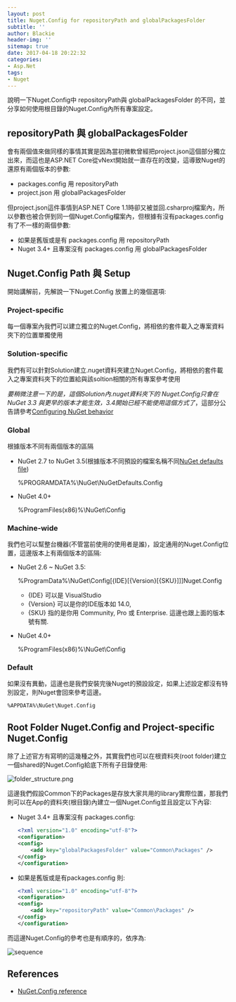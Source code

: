 ```yaml
---
layout: post
title: Nuget.Config for repositoryPath and globalPackagesFolder
subtitle: ''
author: Blackie
header-img: ''
sitemap: true
date: 2017-04-18 20:22:32
categories:
- Asp.Net
tags: 
- Nuget
---
```


說明一下Nuget.Config中 repositoryPath與 globalPackagesFolder 的不同，並分享如何使用根目錄的Nuget.Config內所有專案設定。

<!-- More -->

## repositoryPath 與 globalPackagesFolder ##

會有兩個值來做同樣的事情其實是因為當初微軟曾經把project.json這個部分獨立出來，而這也是ASP.NET Core從vNext開始就一直存在的改變，這導致Nuget的還原有兩個版本的參數:

- packages.config 用 repositoryPath
- project.json 用 globalPackagesFolder

但project.json這件事情到ASP.NET Core 1.1時卻又被並回.csharproj檔案內，所以參數也被合併到同一個Nuget.Config檔案內，但根據有沒有packages.config有了不一樣的兩個參數:

- 如果是舊版或是有 packages.config  用 repositoryPath
- Nuget 3.4+ 且專案沒有 packages.config 用 globalPackagesFolder

## Nuget.Config Path 與 Setup  ##

開始講解前，先解說一下Nuget.Config 放置上的幾個選項:

### Project-specific ###

每一個專案內我們可以建立獨立的Nuget.Config，將相依的套件載入之專案資料夾下的位置單獨使用

### Solution-specific ###

我們有可以針對Solution建立.nuget資料夾建立Nuget.Config，將相依的套件載入之專案資料夾下的位置給與該soltion相關的所有專案參考使用

*要稍微注意一下的是，這個Solution內.nuget資料夾下的 Nuget.Config只會在 NuGet 3.3 與更早的版本才能生效，3.4開始已經不能使用這個方式了*，這部分公告請參考[Configuring NuGet behavior](https://docs.microsoft.com/en-us/nuget/consume-packages/configuring-nuget-behavior)

### Global ###

根據版本不同有兩個版本的區隔

- NuGet 2.7 to NuGet 3.5(根據版本不同預設的檔案名稱不同[NuGet defaults file](https://docs.microsoft.com/en-us/nuget/consume-packages/configuring-nuget-behavior#nuget-defaults-file))

    %PROGRAMDATA%\NuGet\NuGetDefaults.Config

- NuGet 4.0+

    %ProgramFiles(x86)%\NuGet\Config

### Machine-wide ###

我們也可以幫整台機器(不管當前使用的使用者是誰)，設定通用的Nuget.Config位置，這邊版本上有兩個版本的區隔:

- NuGet 2.6 ~ NuGet 3.5: 

    %ProgramData%\NuGet\Config[\{IDE}[\{Version}[\{SKU}\]]]Nuget.Config

    - {IDE} 可以是 VisualStudio
    - {Version} 可以是你的IDE版本如 14.0, 
    - {SKU} 指的是你用 Community, Pro 或 Enterprise. 這邊也跟上面的版本號有關.

- NuGet 4.0+

    %ProgramFiles(x86)%\NuGet\Config

### Default ###

如果沒有異動，這邊也是我們安裝完後Nuget的預設設定，如果上述設定都沒有特別設定，則Nuget會回來參考這邊。
 
    %APPDATA%\NuGet\Nuget.Config

## Root Folder Nuget.Config and Project-specific Nuget.Config ##

除了上述官方有寫明的這幾種之外，其實我們也可以在根資料夾(root folder)建立一個shared的Nuget.Config給底下所有子目錄使用:

![folder_structure.png](folder_structure.png)

這邊我們假設Common下的Packages是存放大家共用的library實際位置，那我們則可以在App的資料夾(根目錄)內建立一個Nuget.Config並且設定以下內容:

- Nuget 3.4+ 且專案沒有 packages.config:

    ```xml
    <?xml version="1.0" encoding="utf-8"?>
    <configuration>
    <config>
        <add key="globalPackagesFolder" value="Common\Packages" />
    </config>
    </configuration>
    ```

-   如果是舊版或是有packages.config 則:

    ```xml
    <?xml version="1.0" encoding="utf-8"?>
    <configuration>
    <config>
        <add key="repositoryPath" value="Common\Packages" />
    </config>
    </configuration>
    ```

而這邊Nuget.Config的參考也是有順序的，依序為:

![sequence](sequence.png)

## References ##

- [NuGet.Config reference](https://docs.microsoft.com/en-us/nuget/schema/nuget-config-file)